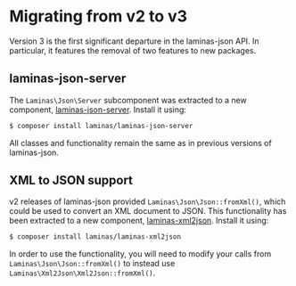 # Migrating from v2 to v3

Version 3 is the first significant departure in the laminas-json API. In
particular, it features the removal of two features to new packages.

## laminas-json-server

The `Laminas\Json\Server` subcomponent was extracted to a new component,
[laminas-json-server](https://docs.laminas.dev/laminas-json-server). Install it
using:

```bash
$ composer install laminas/laminas-json-server
```

All classes and functionality remain the same as in previous versions of
laminas-json.

## XML to JSON support

v2 releases of laminas-json provided `Laminas\Json\Json::fromXml()`, which could be
used to convert an XML document to JSON. This functionality has been extracted
to a new component, [laminas-xml2json](https://docs.laminas.dev/laminas-xml2json).
Install it using:

```bash
$ composer install laminas/laminas-xml2json
```

In order to use the functionality, you will need to modify your calls from
`Laminas\Json\Json::fromXml()` to instead use `Laminas\Xml2Json\Xml2Json::fromXml()`.
